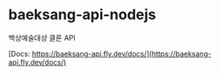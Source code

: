 # baeksang-api-nodejs
백상예술대상 클론 API

[Docs: https://baeksang-api.fly.dev/docs/](https://baeksang-api.fly.dev/docs/)
